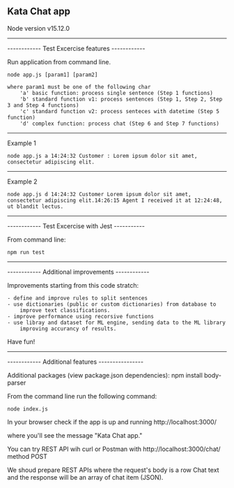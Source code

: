 ## Kata Chat app ##

Node version v15.12.0

-------------------------------------------------
------------ Test Excercise features ------------

Run application from command line.

    node app.js [param1] [param2]

    where param1 must be one of the following char
        'a' basic function: process single sentence (Step 1 functions)
        'b' standard function v1: process sentences (Step 1, Step 2, Step 3 and Step 4 functions)
        'c' standard function v2: process senteces with datetime (Step 5 function)
        'd' complex function: process chat (Step 6 and Step 7 functions)

---------
Example 1

    node app.js a 14:24:32 Customer : Lorem ipsum dolor sit amet, consectetur adipiscing elit.

---------
Example 2

    node app.js d 14:24:32 Customer Lorem ipsum dolor sit amet, consectetur adipiscing elit.14:26:15 Agent I received it at 12:24:48, ut blandit lectus.
    

-------------------------------------------------
------------ Test Excercise with Jest -----------

From command line:

    npm run test

-------------------------------------------------
------------ Additional improvements ------------

Improvements starting from this code stratch:

    - define and improve rules to split sentences
    - use dictionaries (public or custom dictionaries) from database to
        improve text classifications.
    - improve performance using recorsive functions
    - use libray and dataset for ML engine, sending data to the ML library
        improving accurancy of results.

Have fun!

-------------------------------------------------
------------ Additional features ----------------

Additional packages (view package.json dependencies): 
    npm install body-parser

From the command line run the following command:

    node index.js

In your browser check if the app is up and running
    http://localhost:3000/

where you'll see the message "Kata Chat app."

You can try REST API wih curl or Postman with
    http://localhost:3000/chat/
    method POST

We shoud prepare REST APIs where the request's body is a row Chat text and  the
response will be an array of chat item (JSON).